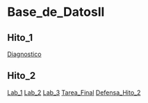 # Base_de_Datosll
## Hito_1
   <a  href="https://github.com/QuirogaAndres/Base_de_Datosll/tree/main/Hito%201">Diagnostico</a>
## Hito_2
 <a  href="https://github.com/QuirogaAndres/Base_de_Datosll/tree/main/Hito%202/Labs1">Lab_1</a>
<a  href="https://github.com/QuirogaAndres/Base_de_Datosll/tree/main/Hito%202/Lab24-08">Lab_2</a>
<a  href="https://github.com/QuirogaAndres/Base_de_Datosll/tree/main/Hito%202/Lab3%2031-08">Lab_3</a>
<a  href="https://github.com/QuirogaAndres/Base_de_Datosll/tree/main/Hito%202/Defensahito2">Tarea_Final</a>
<a  href="https://github.com/QuirogaAndres/Base_de_Datosll/tree/main/Hito%202/Defensa_Hito2">Defensa_Hito_2</a>
